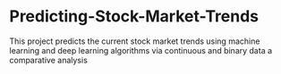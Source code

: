 # Predicting-Stock-Market-Trends
This project predicts the current stock market trends using machine learning and deep learning algorithms via continuous and binary data a comparative analysis
